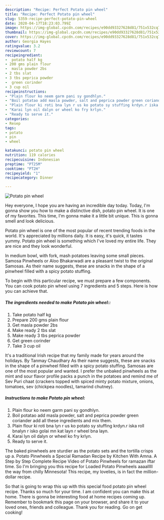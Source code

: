 ```yaml
---
description: "Recipe: Perfect Potato pin wheel"
title: "Recipe: Perfect Potato pin wheel"
slug: 5359-recipe-perfect-potato-pin-wheel
date: 2020-04-17T18:23:03.799Z
image: https://img-global.cpcdn.com/recipes/e90dd93327628d81/751x532cq70/potato-pin-wheel-recipe-main-photo.jpg
thumbnail: https://img-global.cpcdn.com/recipes/e90dd93327628d81/751x532cq70/potato-pin-wheel-recipe-main-photo.jpg
cover: https://img-global.cpcdn.com/recipes/e90dd93327628d81/751x532cq70/potato-pin-wheel-recipe-main-photo.jpg
author: Georgia Hayes
ratingvalue: 3.2
reviewcount: 7
recipeingredient:
-  potato half kg
- 200 gms plain flour
-  masla powder 2bs
- 2 tbs slat
- 3 tbs peprica powder
-  green corinder
- 3 cup oil
recipeinstructions:
- "Plain flour ko neem garm pani sy gondhlyn."
- "Boil potatao add masla powder, salt and peprica powder green coriander add all these ingredients and mix them."
- "Plain flour ki roti bna lyn r us ko potato sy stuffing krdyn.r iska roll bnalyn r isko golai mn kat layn r wheel bna layn."
- "Karai lyn oil dalyn or wheel ko fry krlyn."
- "Ready to serve it."
categories:
- Resep
tags:
- potato
- pin
- wheel

katakunci: potato pin wheel
nutrition: 119 calories
recipecuisine: Indonesian
preptime: "PT25M"
cooktime: "PT2H"
recipeyield: "1"
recipecategory: Dinner

---
```



![Potato pin wheel](https://img-global.cpcdn.com/recipes/e90dd93327628d81/751x532cq70/potato-pin-wheel-recipe-main-photo.jpg)

Hey everyone, I hope you are having an incredible day today. Today, I'm gonna show you how to make a distinctive dish, potato pin wheel. It is one of my favorites. This time, I'm gonna make it a little bit unique. This is gonna smell and look delicious.

Potato pin wheel is one of the most popular of recent trending foods in the world. It's appreciated by millions daily. It is easy, it's quick, it tastes yummy. Potato pin wheel is something which I've loved my entire life. They are nice and they look wonderful.

In medium bowl, with fork, mash potatoes leaving some small pieces. Samosa Pinwheels or Aloo Bhakarwadi are a pleasant twist to the original Samosas. As their name suggests, these are snacks in the shape of a pinwheel filled with a spicy potato stuffing.


To begin with this particular recipe, we must prepare a few components. You can cook potato pin wheel using 7 ingredients and 5 steps. Here is how you can achieve that.

##### The ingredients needed to make Potato pin wheel::

1. Take  potato half kg
1. Prepare 200 gms plain flour
1. Get  masla powder 2bs
1. Make ready 2 tbs slat
1. Make ready 3 tbs peprica powder
1. Get  green corinder
1. Take 3 cup oil


It&#39;s a traditional Irish recipe that my family made for years around the holidays. By Tanmay Chaudhary As their name suggests, these are snacks in the shape of a pinwheel filled with a spicy potato stuffing. Samosas are one of the most popular and wanted. I prefer the unbaked pinwheels as the mint and sour flavor profile packs a punch in the potatoes and remind me of Sev Puri chaat (crackers topped with spiced minty potato mixture, onions, tomatoes, sev (chickpea noodles), tamarind chutney). 

##### Instructions to make Potato pin wheel:

1. Plain flour ko neem garm pani sy gondhlyn.
1. Boil potatao add masla powder, salt and peprica powder green coriander add all these ingredients and mix them.
1. Plain flour ki roti bna lyn r us ko potato sy stuffing krdyn.r iska roll bnalyn r isko golai mn kat layn r wheel bna layn.
1. Karai lyn oil dalyn or wheel ko fry krlyn.
1. Ready to serve it.


The baked pinwheels are sturdier as the potato sets and the tortilla crisps up a. Potato Pinwheels a Special Ramadan Recipe by Kitchen With Amna. A Step by Step Complete Recipe Video of Potato Pinwheels for ramazan iftar time. So I&#39;m bringing you this recipe for Loaded Potato Pinwheels aaaalllll the way from chilly Minnesota! This recipe, my lovelies, is in fact the million-dollar recipe. 

So that is going to wrap this up with this special food potato pin wheel recipe. Thanks so much for your time. I am confident you can make this at home. There is gonna be interesting food at home recipes coming up. Remember to bookmark this page on your browser, and share it to your loved ones, friends and colleague. Thank you for reading. Go on get cooking!
